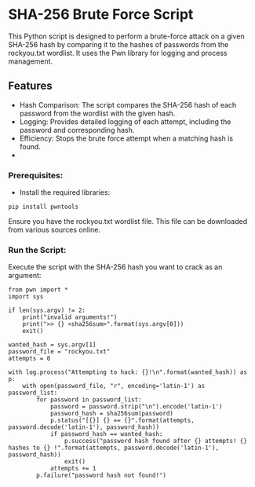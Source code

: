 # SHA-256 Brute Force Script
This Python script is designed to perform a brute-force attack on a given SHA-256 hash by comparing it to the hashes of passwords from the rockyou.txt wordlist. It uses the Pwn library for logging and process management.

## Features
- Hash Comparison: The script compares the SHA-256 hash of each password from the wordlist with the given hash.
- Logging: Provides detailed logging of each attempt, including the password and corresponding hash.
- Efficiency: Stops the brute force attempt when a matching hash is found.
- 
### Prerequisites:

- Install the required libraries:
```
pip install pwntools
```
Ensure you have the rockyou.txt wordlist file. This file can be downloaded from various sources online.

### Run the Script:

Execute the script with the SHA-256 hash you want to crack as an argument:

```
from pwn import *
import sys

if len(sys.argv) != 2:
    print("invalid arguments!")
    print(">> {} <sha256sum>".format(sys.argv[0]))
    exit()

wanted_hash = sys.argv[1]
password_file = "rockyou.txt"
attempts = 0

with log.process("Attempting to hack: {}!\n".format(wanted_hash)) as p:
    with open(password_file, "r", encoding='latin-1') as password_list:
        for password in password_list:
            password = password.strip("\n").encode('latin-1')
            password_hash = sha256sum(password)
            p.status("[{}] {} == {}".format(attempts, password.decode('latin-1'), password_hash))
            if password_hash == wanted_hash:
                p.success("password hash found after {} attempts! {} hashes to {} !".format(attempts, password.decode('latin-1'), password_hash))
                exit()
            attempts += 1
        p.failure("password hash not found!")
```
